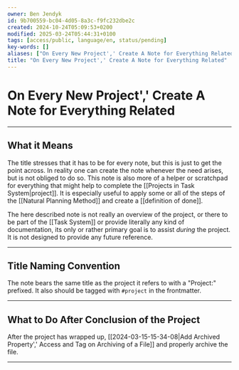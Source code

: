 ```yaml
---
owner: Ben Jendyk
id: 9b700559-bc04-4d05-8a3c-f9fc232dbe2c
created: 2024-10-24T05:09:53+0200
modified: 2025-03-24T05:44:31+0100
tags: [access/public, language/en, status/pending]
key-words: []
aliases: ["On Every New Project',' Create A Note for Everything Related"]
title: "On Every New Project',' Create A Note for Everything Related"
---
```


# On Every New Project',' Create A Note for Everything Related

--- 

## What it Means

The title stresses that it has to be for every note, but this is just to get the point across. In reality one can create the note whenever the need arises, but is not obliged to do so. This note is also more of a helper or scratchpad for everything that might help to complete the [[Projects in Task System|project]]. It is especially useful to apply some or all of the steps of the [[Natural Planning Method]] and create a [[definition of done]].

The here described note is not really an overview of the project, or there to be part of the [[Task System]] or provide literally any kind of documentation, its only or rather primary goal is to assist *during* the project. It is not designed to provide any future reference. 

--- 

## Title Naming Convention

The note bears the same title as the project it refers to with a "Project:" prefixed. It also should be tagged with `#project` in the frontmatter.

--- 

## What to Do After Conclusion of the Project

After the project has wrapped up, [[2024-03-15-15-34-08|Add Archived Property',' Access and Tag on Archiving of a File]] and properly archive the file.
****